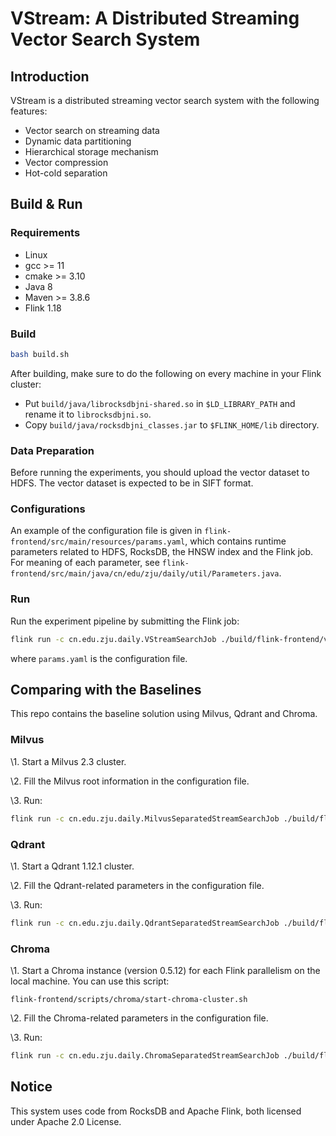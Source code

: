 # VStream: A Distributed Streaming Vector Search System

## Introduction

VStream is a distributed streaming vector search system with the following features:

- Vector search on streaming data
- Dynamic data partitioning
- Hierarchical storage mechanism
- Vector compression
- Hot-cold separation

## Build & Run

### Requirements

- Linux
- gcc >= 11
- cmake >= 3.10
- Java 8
- Maven >= 3.8.6
- Flink 1.18

### Build

```bash
bash build.sh
```

After building, make sure to do the following on every machine in your Flink cluster:

- Put `build/java/librocksdbjni-shared.so` in `$LD_LIBRARY_PATH` and rename it to `librocksdbjni.so`.
- Copy `build/java/rocksdbjni_classes.jar` to `$FLINK_HOME/lib` directory.

### Data Preparation

Before running the experiments, you should upload the vector dataset to HDFS. The vector dataset is expected
to be in SIFT format.

### Configurations

An example of the configuration file is given in `flink-frontend/src/main/resources/params.yaml`, which contains 
runtime parameters related to HDFS, RocksDB, the HNSW index and the Flink job. For meaning of each parameter, see 
`flink-frontend/src/main/java/cn/edu/zju/daily/util/Parameters.java`.

### Run

Run the experiment pipeline by submitting the Flink job:

```bash
flink run -c cn.edu.zju.daily.VStreamSearchJob ./build/flink-frontend/vstream-1.1.jar <params.yaml>
```

where `params.yaml` is the configuration file.

## Comparing with the Baselines

This repo contains the baseline solution using Milvus, Qdrant and Chroma. 

### Milvus

\1. Start a Milvus 2.3 cluster.

\2. Fill the Milvus root information in the configuration file.

\3. Run:

```bash
flink run -c cn.edu.zju.daily.MilvusSeparatedStreamSearchJob ./build/flink-frontend/vstream-1.1.jar <params.yaml>
```

### Qdrant

\1. Start a Qdrant 1.12.1 cluster.

\2. Fill the Qdrant-related parameters in the configuration file.

\3. Run:

```bash
flink run -c cn.edu.zju.daily.QdrantSeparatedStreamSearchJob ./build/flink-frontend/vstream-1.1.jar <params.yaml>
```

### Chroma

\1. Start a Chroma instance (version 0.5.12) for each Flink parallelism on the local machine. You can use this script:

```
flink-frontend/scripts/chroma/start-chroma-cluster.sh
```

\2. Fill the Chroma-related parameters in the configuration file.

\3. Run:

```bash
flink run -c cn.edu.zju.daily.ChromaSeparatedStreamSearchJob ./build/flink-frontend/vstream-1.1.jar <params.yaml>
```

## Notice

This system uses code from RocksDB and Apache Flink, both licensed under Apache 2.0 License.  
